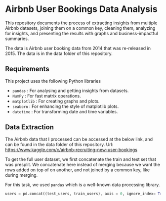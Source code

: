 # Airbnb User Bookings Data Analysis

This repository documents the process of extracting insights from multiple Airbnb datasets, joining them on a common key, cleaning them, analyzing for insights, and presenting the results with graphs and business-impactful summaries.

The data is Airbnb user booking data from 2014 that was re-released in 2015. The data is in the data folder of this repository. 

## Requirements

This project uses the following Python libraries
* `pandas` : For analysing and getting insights from datasets.
* `NumPy` : For fast matrix operations.
* `matplotlib` : For creating graphs and plots.
* `seaborn` : For enhancing the style of matplotlib plots.
* `datetime` : For transforming date and time variables.

## Data Extraction

The Airbnb data that I processed can be accessed at the below link, and can be found in the data folder of this repository. Url:  
https://www.kaggle.com/c/airbnb-recruiting-new-user-bookings

To get the full user dataset, we first concatenate the train and test set that was presplit. We concatenate here instead of merging because we want the rows added on top of on another, and not joined by a common key, like during merging. 

For this task, we used `pandas` which is a well-known data processing library.

```python
users = pd.concat((test_users, train_users), axis = 0, ignore_index= True)
```




